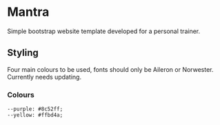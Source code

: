# Mantra
Simple bootstrap website template developed for a personal trainer.

## Styling
Four main colours to be used, fonts should only be Aileron or Norwester. Currently needs updating.

### Colours
    --purple: #8c52ff;
    --yellow: #ffbd4a;

